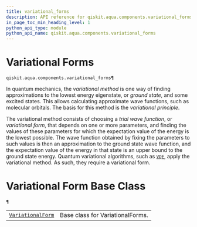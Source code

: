 ```yaml
---
title: variational_forms
description: API reference for qiskit.aqua.components.variational_forms
in_page_toc_min_heading_level: 1
python_api_type: module
python_api_name: qiskit.aqua.components.variational_forms
---
```


<span id="module-qiskit.aqua.components.variational_forms" />

<span id="qiskit-aqua-components-variational-forms" />

<span id="variational-forms-qiskit-aqua-components-variational-forms" />

# Variational Forms

<span id="module-qiskit.aqua.components.variational_forms" />

`qiskit.aqua.components.variational_forms¶`

In quantum mechanics, the *variational method* is one way of finding approximations to the lowest energy eigenstate, or *ground state*, and some excited states. This allows calculating approximate wave functions, such as molecular orbitals. The basis for this method is the *variational principle*.

The variational method consists of choosing a *trial wave function*, or *variational form*, that depends on one or more parameters, and finding the values of these parameters for which the expectation value of the energy is the lowest possible. The wave function obtained by fixing the parameters to such values is then an approximation to the ground state wave function, and the expectation value of the energy in that state is an upper bound to the ground state energy. Quantum variational algorithms, such as [`VQE`](qiskit.aqua.algorithms.VQE#qiskit.aqua.algorithms.VQE "qiskit.aqua.algorithms.VQE"), apply the variational method. As such, they require a variational form.

# Variational Form Base Class

<span id="module-qiskit.aqua.components.variational_forms" />

`¶`

|                                                                                                                                                                                                   |                                  |
| ------------------------------------------------------------------------------------------------------------------------------------------------------------------------------------------------- | -------------------------------- |
| [`VariationalForm`](qiskit.aqua.components.variational_forms.VariationalForm#qiskit.aqua.components.variational_forms.VariationalForm "qiskit.aqua.components.variational_forms.VariationalForm") | Base class for VariationalForms. |

